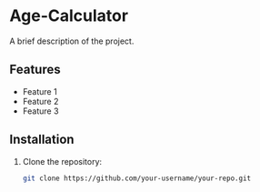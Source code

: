 # Age-Calculator


A brief description of the project.

## Features
- Feature 1
- Feature 2
- Feature 3

## Installation
1. Clone the repository:
   ```sh
   git clone https://github.com/your-username/your-repo.git
